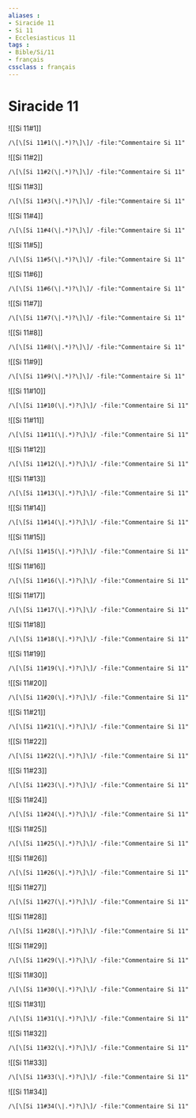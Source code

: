 ```yaml
---
aliases : 
- Siracide 11
- Si 11
- Ecclesiasticus 11
tags : 
- Bible/Si/11
- français
cssclass : français
---
```


# Siracide 11

![[Si 11#1]]

```query
/\[\[Si 11#1(\|.*)?\]\]/ -file:"Commentaire Si 11"
```

![[Si 11#2]]

```query
/\[\[Si 11#2(\|.*)?\]\]/ -file:"Commentaire Si 11"
```

![[Si 11#3]]

```query
/\[\[Si 11#3(\|.*)?\]\]/ -file:"Commentaire Si 11"
```

![[Si 11#4]]

```query
/\[\[Si 11#4(\|.*)?\]\]/ -file:"Commentaire Si 11"
```

![[Si 11#5]]

```query
/\[\[Si 11#5(\|.*)?\]\]/ -file:"Commentaire Si 11"
```

![[Si 11#6]]

```query
/\[\[Si 11#6(\|.*)?\]\]/ -file:"Commentaire Si 11"
```

![[Si 11#7]]

```query
/\[\[Si 11#7(\|.*)?\]\]/ -file:"Commentaire Si 11"
```

![[Si 11#8]]

```query
/\[\[Si 11#8(\|.*)?\]\]/ -file:"Commentaire Si 11"
```

![[Si 11#9]]

```query
/\[\[Si 11#9(\|.*)?\]\]/ -file:"Commentaire Si 11"
```

![[Si 11#10]]

```query
/\[\[Si 11#10(\|.*)?\]\]/ -file:"Commentaire Si 11"
```

![[Si 11#11]]

```query
/\[\[Si 11#11(\|.*)?\]\]/ -file:"Commentaire Si 11"
```

![[Si 11#12]]

```query
/\[\[Si 11#12(\|.*)?\]\]/ -file:"Commentaire Si 11"
```

![[Si 11#13]]

```query
/\[\[Si 11#13(\|.*)?\]\]/ -file:"Commentaire Si 11"
```

![[Si 11#14]]

```query
/\[\[Si 11#14(\|.*)?\]\]/ -file:"Commentaire Si 11"
```

![[Si 11#15]]

```query
/\[\[Si 11#15(\|.*)?\]\]/ -file:"Commentaire Si 11"
```

![[Si 11#16]]

```query
/\[\[Si 11#16(\|.*)?\]\]/ -file:"Commentaire Si 11"
```

![[Si 11#17]]

```query
/\[\[Si 11#17(\|.*)?\]\]/ -file:"Commentaire Si 11"
```

![[Si 11#18]]

```query
/\[\[Si 11#18(\|.*)?\]\]/ -file:"Commentaire Si 11"
```

![[Si 11#19]]

```query
/\[\[Si 11#19(\|.*)?\]\]/ -file:"Commentaire Si 11"
```

![[Si 11#20]]

```query
/\[\[Si 11#20(\|.*)?\]\]/ -file:"Commentaire Si 11"
```

![[Si 11#21]]

```query
/\[\[Si 11#21(\|.*)?\]\]/ -file:"Commentaire Si 11"
```

![[Si 11#22]]

```query
/\[\[Si 11#22(\|.*)?\]\]/ -file:"Commentaire Si 11"
```

![[Si 11#23]]

```query
/\[\[Si 11#23(\|.*)?\]\]/ -file:"Commentaire Si 11"
```

![[Si 11#24]]

```query
/\[\[Si 11#24(\|.*)?\]\]/ -file:"Commentaire Si 11"
```

![[Si 11#25]]

```query
/\[\[Si 11#25(\|.*)?\]\]/ -file:"Commentaire Si 11"
```

![[Si 11#26]]

```query
/\[\[Si 11#26(\|.*)?\]\]/ -file:"Commentaire Si 11"
```

![[Si 11#27]]

```query
/\[\[Si 11#27(\|.*)?\]\]/ -file:"Commentaire Si 11"
```

![[Si 11#28]]

```query
/\[\[Si 11#28(\|.*)?\]\]/ -file:"Commentaire Si 11"
```

![[Si 11#29]]

```query
/\[\[Si 11#29(\|.*)?\]\]/ -file:"Commentaire Si 11"
```

![[Si 11#30]]

```query
/\[\[Si 11#30(\|.*)?\]\]/ -file:"Commentaire Si 11"
```

![[Si 11#31]]

```query
/\[\[Si 11#31(\|.*)?\]\]/ -file:"Commentaire Si 11"
```

![[Si 11#32]]

```query
/\[\[Si 11#32(\|.*)?\]\]/ -file:"Commentaire Si 11"
```

![[Si 11#33]]

```query
/\[\[Si 11#33(\|.*)?\]\]/ -file:"Commentaire Si 11"
```

![[Si 11#34]]

```query
/\[\[Si 11#34(\|.*)?\]\]/ -file:"Commentaire Si 11"
```

